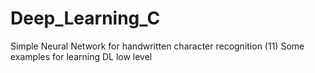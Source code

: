 # Deep_Learning_C
Simple Neural Network for handwritten character recognition (11)
Some examples for learning DL low level
